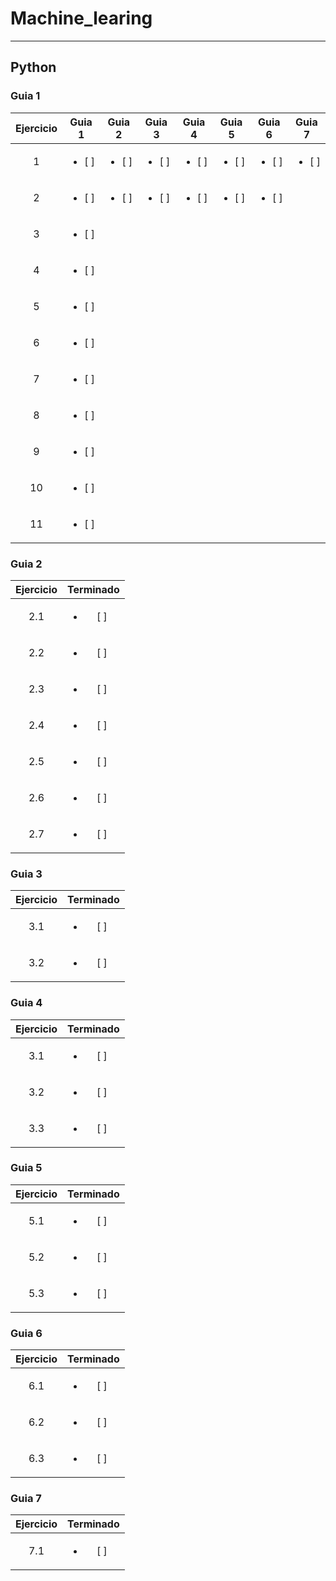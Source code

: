 # Machine_learing

***

## Python
### Guia 1
| Ejercicio | Guia 1 | Guia 2 | Guia 3 | Guia 4 | Guia 5 | Guia 6 | Guia 7 |
| :-: | :-: | :-: | :-: | :-: | :-: | :-: | :-: |
| 1 | <ul><li> [ ] </li></ul>| <ul><li> [ ] </li></ul>| <ul><li> [ ] </li></ul>| <ul><li> [ ] </li></ul>| <ul><li> [ ] </li></ul>| <ul><li> [ ] </li></ul>| <ul><li> [ ] </li></ul>|
| 2 | <ul><li> [ ] </li></ul>|  <ul><li> [ ] </li></ul>| <ul><li> [ ] </li></ul>| <ul><li> [ ] </li></ul>| <ul><li> [ ] </li></ul>| <ul><li> [ ] </li></ul>| |
| 3 | <ul><li> [ ] </li></ul>|
| 4 | <ul><li> [ ] </li></ul>|
| 5 | <ul><li> [ ] </li></ul>|
| 6 | <ul><li> [ ] </li></ul>|
| 7 | <ul><li> [ ] </li></ul>|
| 8 | <ul><li> [ ] </li></ul>|
| 9 | <ul><li> [ ] </li></ul>|
| 10 | <ul><li> [ ] </li></ul>|
| 11 | <ul><li> [ ] </li></ul>|

### Guia 2
| Ejercicio | Terminado |
| :-: | :-: |
| 2.1 | <ul><li> [ ] </li></ul>|
| 2.2 | <ul><li> [ ] </li></ul>|
| 2.3 | <ul><li> [ ] </li></ul>|
| 2.4 | <ul><li> [ ] </li></ul>|
| 2.5 | <ul><li> [ ] </li></ul>|
| 2.6 | <ul><li> [ ] </li></ul>|
| 2.7 | <ul><li> [ ] </li></ul>|

### Guia 3
| Ejercicio | Terminado |
| :-: | :-: |
| 3.1 | <ul><li> [ ] </li></ul>|
| 3.2 | <ul><li> [ ] </li></ul>|

### Guia 4
| Ejercicio | Terminado |
| :-: | :-: |
| 3.1 | <ul><li> [ ] </li></ul>|
| 3.2 | <ul><li> [ ] </li></ul>|
| 3.3 | <ul><li> [ ] </li></ul>|

### Guia 5
| Ejercicio | Terminado |
| :-: | :-: |
| 5.1 | <ul><li> [ ] </li></ul>|
| 5.2 | <ul><li> [ ] </li></ul>|
| 5.3 | <ul><li> [ ] </li></ul>|


### Guia 6
| Ejercicio | Terminado |
| :-: | :-: |
| 6.1 | <ul><li> [ ] </li></ul>|
| 6.2 | <ul><li> [ ] </li></ul>|
| 6.3 | <ul><li> [ ] </li></ul>|


### Guia 7
| Ejercicio | Terminado |
| :-: | :-: |
| 7.1 | <ul><li> [ ] </li></ul>|
